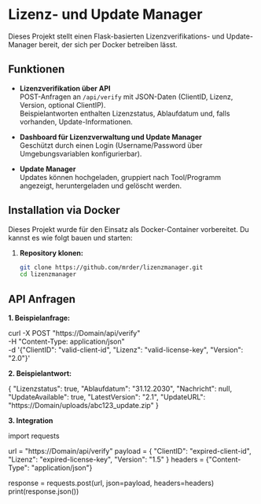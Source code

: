 # Lizenz- und Update Manager

Dieses Projekt stellt einen Flask-basierten Lizenzverifikations- und Update-Manager bereit, der sich per Docker betreiben lässt.

## Funktionen

- **Lizenzverifikation über API**  
  POST-Anfragen an `/api/verify` mit JSON-Daten (ClientID, Lizenz, Version, optional ClientIP).  
  Beispielantworten enthalten Lizenzstatus, Ablaufdatum und, falls vorhanden, Update-Informationen.

- **Dashboard für Lizenzverwaltung und Update Manager**  
  Geschützt durch einen Login (Username/Password über Umgebungsvariablen konfigurierbar).

- **Update Manager**  
  Updates können hochgeladen, gruppiert nach Tool/Programm angezeigt, heruntergeladen und gelöscht werden.

## Installation via Docker

Dieses Projekt wurde für den Einsatz als Docker-Container vorbereitet. Du kannst es wie folgt bauen und starten:

1. **Repository klonen:**

   ```bash
   git clone https://github.com/mrder/lizenzmanager.git
   cd lizenzmanager

## API Anfragen

**1. Beispielanfrage:**

curl -X POST "https://Domain/api/verify" \
     -H "Content-Type: application/json" \
     -d '{"ClientID": "valid-client-id", "Lizenz": "valid-license-key", "Version": "2.0"}'
	 


**2. Beispielantwort:**

{
  "Lizenzstatus": true,
  "Ablaufdatum": "31.12.2030",
  "Nachricht": null,
  "UpdateAvailable": true,
  "LatestVersion": "2.1",
  "UpdateURL": "https://Domain/uploads/abc123_update.zip"
}

**3. Integration**

import requests

url = "https://Domain/api/verify"
payload = {
    "ClientID": "expired-client-id",
    "Lizenz": "expired-license-key",
    "Version": "1.5"
}
headers = {"Content-Type": "application/json"}

response = requests.post(url, json=payload, headers=headers)
print(response.json())
	
